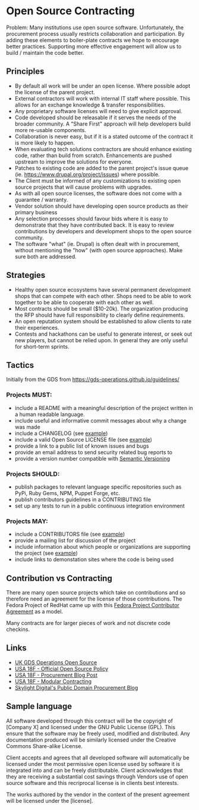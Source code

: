 # Open Source Contracting

Problem: Many institutions use open source software. Unfortunately, the procurement process usually restricts collaboration and participation. By adding these elements to boiler-plate contracts we hope to encourage better practices. Supporting more effective engagement will allow us to build / maintain the code better.


## Principles
- By default all work will be under an open license. Where possible adopt the license of the parent project. 
- External contractors will work with internal IT staff where possible. This allows for an exchange knowledge & transfer responsibilities.
- Any proprietary software licenses will need to give explicit approval.
- Code developed should be releasable if it serves the needs of the broader community. A "Share First" approach will help developers build more re-usable components. 
- Collaboration is never easy, but if it is a stated outcome of the contract it is more likely to happen.
- When evaluating tech solutions contractors are should enhance existing code, rather than build from scratch. Enhancements are pushed upstream to improve the solutions for everyone.
- Patches to existing code are added to the parent project's issue queue (ie. https://www.drupal.org/project/issues) where possible.
- The Client must be informed of any customizations to existing open source projects that will cause problems with upgrades.
- As with all open source licenses, the software does not come with a guarantee / warranty.
- Vendor solution should have developing open source products as their primary business
- Any selection processes should favour bids where it is easy to demonstrate that they have contributed back. It is easy to review contributions by developers and development shops to the open source community. 
- The software "what" (ie. Drupal) is often dealt with in procurement, without mentioning the "how" (with open source approaches). Make sure both are addressed.


## Strategies
- Healthy open source ecosystems have several permanent development shops that can compete with each other. Shops need to be able to work together to be able to cooperate with each other as well. 
- Most contracts should be small ($10-20k). The organization producing the RFP should have full responsibility to clearly define requirements.
- An open reputation system should be established to allow clients to rate their experiences. 
- Contests and hackathons can be useful to generate interest, or seek out new players, but cannot be relied upon. In general they are only useful for short-term sprints. 


## Tactics 

Initially from the GDS from https://gds-operations.github.io/guidelines/

### Projects MUST:
 - include a README with a meaningful description of the project written in a human readable language.
 - include useful and informative commit messages about why a change was made
 - include a CHANGELOG (see [example](https://metacpan.org/pod/CPAN::Changes::Spec))
 - include a valid Open Source LICENSE file (see [example](https://opensource.org/licenses))
 - provide a link to a public list of known issues and bugs
 - provide an email address to send security related bug reports to
 - provide a version number compatible with [Semantic Versioning](http://semver.org/spec/v2.0.0.html)

### Projects SHOULD:
 - publish packages to relevant language specific repositories such as PyPi, Ruby Gems, NPM, Puppet Forge, etc.
 - publish contributors guidelines in a CONTRIBUTING file
 - set up any tests to run in a public continuous integration environment

### Projects MAY:
 - include a CONTRIBUTORS file (see [example](https://golang.org/CONTRIBUTORS))
 - provide a mailing list for discussion of the project
 - include information about which people or organizations are supporting the project (see [example](https://www.drupal.org/project/redhen))
 - include links to demonstation sites where the code is being used

## Contribution vs Contracting

There are many open source projects which take on contributions and so therefore need an agreement for the license of those contributions. The Fedora Project of RedHat came up with this [Fedora Project Contributor Agreement](https://fedoraproject.org/wiki/Legal:Fedora_Project_Contributor_Agreement?rd=Legal:FPCA) as a model. 

Many contracts are for larger pieces of work and not discrete code checkins.  

## Links
- [UK GDS Operations Open Source](https://gds-operations.github.io/guidelines/)
- [USA 18F - Official Open Source Policy](https://github.com/18F/open-source-policy/blob/master/policy.md)
- [USA 18F - Procurement Blog Post](https://18f.gsa.gov/2017/10/11/pulling-back-the-curtain-on-it-procurement/)
- [USA 18F - Modular Contracting](https://modularcontracting.18f.gov/)
- [Skylight Digital's Public Domain Procurement Blog](https://skylight.digital/blog/public-domain-procurement/)


## Sample language

All software developed through this contract will be the copyright of [Company X] and licensed under the GNU Public License (GPL). This ensure that the software may be freely used, modified and distributed. Any documentation produced will be similarly licensed under the Creative Commons Share-alike License.

Client accepts and agrees that all developed software will automatically be licensed under the most permissive open license used by software it is integrated into and can be freely distributable. Client acknowledges that they are receiving a substantial cost savings through Vendors use of open source software and this recriprocal license is in clients best interests. 

The works authored by the vendor in the context of the present agreement will be licensed under the [license].
